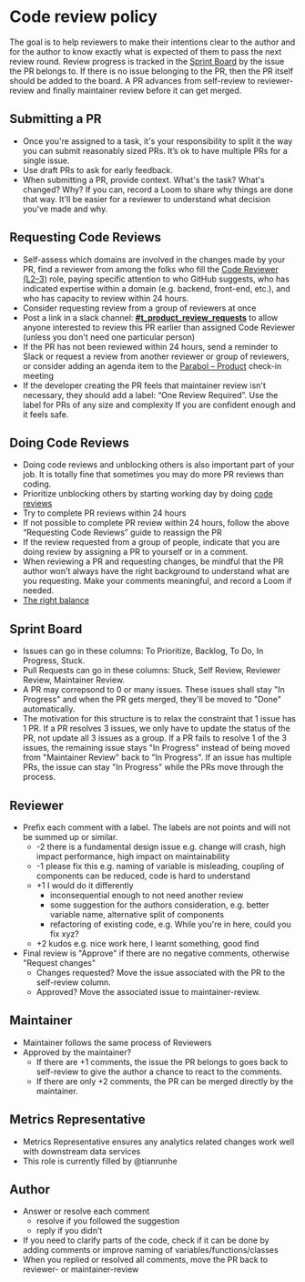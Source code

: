 # Code review policy

The goal is to help reviewers to make their intentions clear to the author and for the author to know exactly what is expected of them to pass the next review round.
Review progress is tracked in the [Sprint Board](https://github.com/orgs/ParabolInc/projects/1) by the issue the PR belongs to.
If there is no issue belonging to the PR, then the PR itself should be added to the board.
A PR advances from self-review to reviewer-review and finally maintainer review before it can get merged.

## Submitting a PR

- Once you're assigned to a task, it's your responsibility to split it the way you can submit reasonably sized PRs. It’s ok to have multiple PRs for a single issue.
- Use draft PRs to ask for early feedback.
- When submitting a PR, provide context. What's the task? What's changed? Why? If you can, record a Loom to share why things are done that way. It'll be easier for a reviewer to understand what decision you've made and why.

## Requesting Code Reviews

- Self-assess which domains are involved in the changes made by your PR, find a reviewer from among the folks who fill the [Code Reviewer (L2–3)](https://www.notion.so/Code-Reviewer-L2-3-a47bb0759a0b41b5b0469ff14a8cdaae) role, paying specific attention to who GitHub suggests, who has indicated expertise within a domain (e.g. backend, front-end, etc.), and who has capacity to review within 24 hours.
- Consider requesting review from a group of reviewers at once
- Post a link in a slack channel: [**#t_product_review_requests**](https://app.slack.com/client/T08FL6336/C043A70QXTL) to allow anyone interested to review this PR earlier than assigned Code Reviewer (unless you don't need one particular person)
- If the PR has not been reviewed within 24 hours, send a reminder to Slack or request a review from another reviewer or group of reviewers, or consider adding an agenda item to the [Parabol – Product](https://www.notion.so/Parabol-Product-1065acffc95d4f64a71b7808bad98ff5) check-in meeting
- If the developer creating the PR feels that maintainer review isn't necessary, they should add a label: “One Review Required”. Use the label for PRs of any size and complexity If you are confident enough and it feels safe.

## Doing Code Reviews

- Doing code reviews and unblocking others is also important part of your job. It is totally fine that sometimes you may do more PR reviews than coding.
- Prioritize unblocking others by starting working day by doing [code reviews](https://github.com/pulls/review-requested)
- Try to complete PR reviews within 24 hours
- If not possible to complete PR review within 24 hours, follow the above “Requesting Code Reviews” guide to reassign the PR
- If the review requested from a group of people, indicate that you are doing review by assigning a PR to yourself or in a comment.
- When reviewing a PR and requesting changes, be mindful that the PR author won't always have the right background to understand what are you requesting. Make your comments meaningful, and record a Loom if needed.
- [The right balance](https://docs.gitlab.com/ee/development/code_review.html#the-right-balance)

## Sprint Board

- Issues can go in these columns: To Prioritize, Backlog, To Do, In Progress, Stuck.
- Pull Requests can go in these columns: Stuck, Self Review, Reviewer Review, Maintainer Review.
- A PR may correpsond to 0 or many issues. These issues shall stay "In Progress" and when the PR gets merged, they'll be moved to "Done" automatically.
- The motivation for this structure is to relax the constraint that 1 issue has 1 PR. If a PR resolves 3 issues, we only have to update the status of the PR, not update all 3 issues as a group. If a PR fails to resolve 1 of the 3 issues, the remaining issue stays "In Progress" instead of being moved from "Maintainer Review" back to "In Progress". If an issue has multiple PRs, the issue can stay "In Progress" while the PRs move through the process.

## Reviewer

- Prefix each comment with a label. The labels are not points and will not be summed up or similar.
    - -2 there is a fundamental design issue
    e.g. change will crash, high impact performance, high impact on maintainability
    - -1 please fix this
    e.g. naming of variable is misleading, coupling of components can be reduced, code is hard to understand
    - +1 I would do it differently
      - inconsequential enough to not need another review
      - some suggestion for the authors consideration, e.g. better variable name, alternative split of components
      - refactoring of existing code, e.g. While you're in here, could you fix xyz?
    - +2 kudos
    e.g. nice work here, I learnt something, good find
- Final review is "Approve" if there are no negative comments, otherwise "Request changes"
    - Changes requested? Move the issue associated with the PR to the self-review column.
    - Approved? Move the associated issue to maintainer-review.

## Maintainer

- Maintainer follows the same process of Reviewers
- Approved by the maintainer?
  - If there are +1 comments, the issue the PR belongs to goes back to self-review to give the author a chance to react to the comments.
  - If there are only +2 comments, the PR can be merged directly by the maintainer.

## Metrics Representative

- Metrics Representative ensures any analytics related changes work well with downstream data services
- This role is currently filled by @tianrunhe

## Author

- Answer or resolve each comment
    - resolve if you followed the suggestion
    - reply if you didn't
- If you need to clarify parts of the code, check if it can be done by adding comments or improve naming of variables/functions/classes
- When you replied or resolved all comments, move the PR back to reviewer- or maintainer-review
